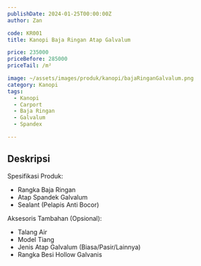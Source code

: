 ```yaml
---
publishDate: 2024-01-25T00:00:00Z
author: Zan

code: KR001
title: Kanopi Baja Ringan Atap Galvalum

price: 235000
priceBefore: 285000
priceTail: /m²

image: ~/assets/images/produk/kanopi/bajaRinganGalvalum.png
category: Kanopi
tags:
  - Kanopi
  - Carport
  - Baja Ringan
  - Galvalum
  - Spandex

---
```


## Deskripsi

Spesifikasi Produk:
- Rangka Baja Ringan
- Atap Spandek Galvalum
- Sealant (Pelapis Anti Bocor)

Aksesoris Tambahan (Opsional):
- Talang Air
- Model Tiang
- Jenis Atap Galvalum (Biasa/Pasir/Lainnya)
- Rangka Besi Hollow Galvanis
